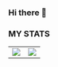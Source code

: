 ### Hi there 👋

### MY STATS
<table>
  <tr>
    <td align="center" style="padding=0;width=50%;">
      <img align="center" style="padding=0;" src="https://github-readme-stats.vercel.app/api/?username=fataliti&theme=synthwave&show_icons=true&hide_border=true&bg_color=00000000&hide_title=true&count_private=true" />
    </td>
    <td align="center" style="padding=0;width=50%;">
      <img align="center" style="padding=0;" src="https://github-readme-stats.vercel.app/api/top-langs/?username=fataliti&hide=html,yacc" />
    </td>
  </tr>
</table>

